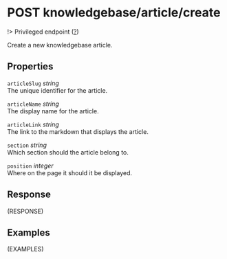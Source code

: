 # <span class="badge badge-light">POST</span> <span class="badge badge-light">knowledgebase/article/create</span>

!> Privileged endpoint ([?](privileged.md))

Create a new knowledgebase article.

## Properties

`articleSlug` *string*  
The unique identifier for the article.

`articleName` *string*  
The display name for the article.

`articleLink` *string*  
The link to the markdown that displays the article.

`section` *string*  
Which section should the article belong to.

`position` *integer*  
Where on the page it should it be displayed.


## Response

(RESPONSE)

## Examples

(EXAMPLES)

